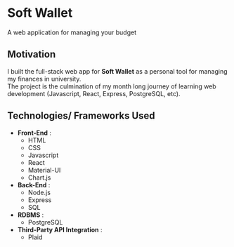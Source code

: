 # Soft Wallet
A web application for managing your budget

## Motivation 
  
  I built the full-stack web app for **Soft Wallet** as a personal tool for managing my finances in university. </br>
  The project is the culmination of my month long journey of learning web development (Javascript, React, Express, PostgreSQL, etc). </br> 

## Technologies/ Frameworks Used

  * **Front-End** :
     * HTML 
     * CSS
     * Javascript
     * React 
     * Material-UI
     * Chart.js 
   * **Back-End** :
     * Node.js
     * Express
     * SQL 
   * **RDBMS** :
     * PostgreSQL
   * **Third-Party API Integration** :
     * Plaid 
  

